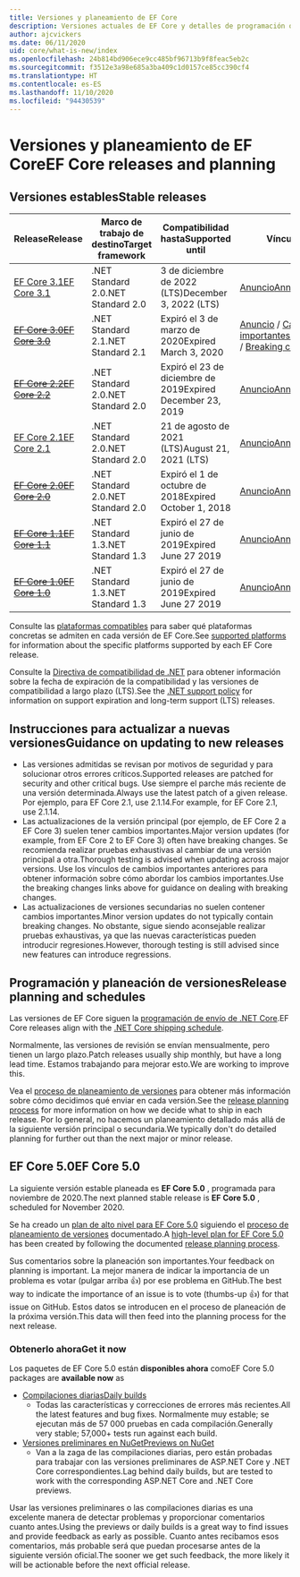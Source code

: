 ```yaml
---
title: Versiones y planeamiento de EF Core
description: Versiones actuales de EF Core y detalles de programación o planeación para próximas versiones
author: ajcvickers
ms.date: 06/11/2020
uid: core/what-is-new/index
ms.openlocfilehash: 24b814bd906ece9cc485bf96713b9f8feac5eb2c
ms.sourcegitcommit: f3512e3a98e685a3ba409c1d0157ce85cc390cf4
ms.translationtype: HT
ms.contentlocale: es-ES
ms.lasthandoff: 11/10/2020
ms.locfileid: "94430539"
---
```

# <a name="ef-core-releases-and-planning"></a><span data-ttu-id="7577f-103">Versiones y planeamiento de EF Core</span><span class="sxs-lookup"><span data-stu-id="7577f-103">EF Core releases and planning</span></span>

## <a name="stable-releases"></a><span data-ttu-id="7577f-104">Versiones estables</span><span class="sxs-lookup"><span data-stu-id="7577f-104">Stable releases</span></span>

| <span data-ttu-id="7577f-105">Release</span><span class="sxs-lookup"><span data-stu-id="7577f-105">Release</span></span> | <span data-ttu-id="7577f-106">Marco de trabajo de destino</span><span class="sxs-lookup"><span data-stu-id="7577f-106">Target framework</span></span> | <span data-ttu-id="7577f-107">Compatibilidad hasta</span><span class="sxs-lookup"><span data-stu-id="7577f-107">Supported until</span></span> | <span data-ttu-id="7577f-108">Vínculos</span><span class="sxs-lookup"><span data-stu-id="7577f-108">Links</span></span>
|:--------|------------------|-----------------|------
| [<span data-ttu-id="7577f-109">EF Core 3.1</span><span class="sxs-lookup"><span data-stu-id="7577f-109">EF Core 3.1</span></span>](https://www.nuget.org/packages/Microsoft.EntityFrameworkCore) | <span data-ttu-id="7577f-110">.NET Standard 2.0</span><span class="sxs-lookup"><span data-stu-id="7577f-110">.NET Standard 2.0</span></span> | <span data-ttu-id="7577f-111">3 de diciembre de 2022 (LTS)</span><span class="sxs-lookup"><span data-stu-id="7577f-111">December 3, 2022 (LTS)</span></span> | [<span data-ttu-id="7577f-112">Anuncio</span><span class="sxs-lookup"><span data-stu-id="7577f-112">Announcement</span></span>](https://devblogs.microsoft.com/dotnet/announcing-entity-framework-core-3-1-and-entity-framework-6-4/)
| <span data-ttu-id="7577f-113">~~[EF Core 3.0](https://www.nuget.org/packages/Microsoft.EntityFrameworkCore/3.0.3)~~</span><span class="sxs-lookup"><span data-stu-id="7577f-113">~~[EF Core 3.0](https://www.nuget.org/packages/Microsoft.EntityFrameworkCore/3.0.3)~~</span></span> | <span data-ttu-id="7577f-114">.NET Standard 2.1</span><span class="sxs-lookup"><span data-stu-id="7577f-114">.NET Standard 2.1</span></span> | <span data-ttu-id="7577f-115">Expiró el 3 de marzo de 2020</span><span class="sxs-lookup"><span data-stu-id="7577f-115">Expired March 3, 2020</span></span> | <span data-ttu-id="7577f-116">[Anuncio](https://devblogs.microsoft.com/dotnet/announcing-ef-core-3-0-and-ef-6-3-general-availability/) / [Cambios importantes](xref:core/what-is-new/ef-core-3.x/breaking-changes)</span><span class="sxs-lookup"><span data-stu-id="7577f-116">[Announcement](https://devblogs.microsoft.com/dotnet/announcing-ef-core-3-0-and-ef-6-3-general-availability/) / [Breaking changes](xref:core/what-is-new/ef-core-3.x/breaking-changes)</span></span>
| <span data-ttu-id="7577f-117">~~[EF Core 2.2](https://www.nuget.org/packages/Microsoft.EntityFrameworkCore/2.2.6)~~</span><span class="sxs-lookup"><span data-stu-id="7577f-117">~~[EF Core 2.2](https://www.nuget.org/packages/Microsoft.EntityFrameworkCore/2.2.6)~~</span></span> | <span data-ttu-id="7577f-118">.NET Standard 2.0</span><span class="sxs-lookup"><span data-stu-id="7577f-118">.NET Standard 2.0</span></span> | <span data-ttu-id="7577f-119">Expiró el 23 de diciembre de 2019</span><span class="sxs-lookup"><span data-stu-id="7577f-119">Expired December 23, 2019</span></span> | [<span data-ttu-id="7577f-120">Anuncio</span><span class="sxs-lookup"><span data-stu-id="7577f-120">Announcement</span></span>](https://devblogs.microsoft.com/dotnet/announcing-entity-framework-core-2-2/)
| [<span data-ttu-id="7577f-121">EF Core 2.1</span><span class="sxs-lookup"><span data-stu-id="7577f-121">EF Core 2.1</span></span>](https://www.nuget.org/packages/Microsoft.EntityFrameworkCore/2.1.14) | <span data-ttu-id="7577f-122">.NET Standard 2.0</span><span class="sxs-lookup"><span data-stu-id="7577f-122">.NET Standard 2.0</span></span> | <span data-ttu-id="7577f-123">21 de agosto de 2021 (LTS)</span><span class="sxs-lookup"><span data-stu-id="7577f-123">August 21, 2021 (LTS)</span></span> | [<span data-ttu-id="7577f-124">Anuncio</span><span class="sxs-lookup"><span data-stu-id="7577f-124">Announcement</span></span>](https://devblogs.microsoft.com/dotnet/announcing-entity-framework-core-2-1/)
| <span data-ttu-id="7577f-125">~~[EF Core 2.0](https://www.nuget.org/packages/Microsoft.EntityFrameworkCore/2.0.3)~~</span><span class="sxs-lookup"><span data-stu-id="7577f-125">~~[EF Core 2.0](https://www.nuget.org/packages/Microsoft.EntityFrameworkCore/2.0.3)~~</span></span> | <span data-ttu-id="7577f-126">.NET Standard 2.0</span><span class="sxs-lookup"><span data-stu-id="7577f-126">.NET Standard 2.0</span></span> | <span data-ttu-id="7577f-127">Expiró el 1 de octubre de 2018</span><span class="sxs-lookup"><span data-stu-id="7577f-127">Expired October 1, 2018</span></span> | [<span data-ttu-id="7577f-128">Anuncio</span><span class="sxs-lookup"><span data-stu-id="7577f-128">Announcement</span></span>](https://devblogs.microsoft.com/dotnet/announcing-entity-framework-core-2-0/)
| <span data-ttu-id="7577f-129">~~[EF Core 1.1](https://www.nuget.org/packages/Microsoft.EntityFrameworkCore/1.1.6)~~</span><span class="sxs-lookup"><span data-stu-id="7577f-129">~~[EF Core 1.1](https://www.nuget.org/packages/Microsoft.EntityFrameworkCore/1.1.6)~~</span></span> | <span data-ttu-id="7577f-130">.NET Standard 1.3</span><span class="sxs-lookup"><span data-stu-id="7577f-130">.NET Standard 1.3</span></span> | <span data-ttu-id="7577f-131">Expiró el 27 de junio de 2019</span><span class="sxs-lookup"><span data-stu-id="7577f-131">Expired June 27 2019</span></span> | [<span data-ttu-id="7577f-132">Anuncio</span><span class="sxs-lookup"><span data-stu-id="7577f-132">Announcement</span></span>](https://devblogs.microsoft.com/dotnet/announcing-entity-framework-core-1-1/)
| <span data-ttu-id="7577f-133">~~[EF Core 1.0](https://www.nuget.org/packages/Microsoft.EntityFrameworkCore/1.0.6)~~</span><span class="sxs-lookup"><span data-stu-id="7577f-133">~~[EF Core 1.0](https://www.nuget.org/packages/Microsoft.EntityFrameworkCore/1.0.6)~~</span></span> | <span data-ttu-id="7577f-134">.NET Standard 1.3</span><span class="sxs-lookup"><span data-stu-id="7577f-134">.NET Standard 1.3</span></span> | <span data-ttu-id="7577f-135">Expiró el 27 de junio de 2019</span><span class="sxs-lookup"><span data-stu-id="7577f-135">Expired June 27 2019</span></span> | [<span data-ttu-id="7577f-136">Anuncio</span><span class="sxs-lookup"><span data-stu-id="7577f-136">Announcement</span></span>](https://devblogs.microsoft.com/dotnet/entity-framework-core-1-0-0-available/)

<span data-ttu-id="7577f-137">Consulte las [plataformas compatibles](xref:core/miscellaneous/platforms) para saber qué plataformas concretas se admiten en cada versión de EF Core.</span><span class="sxs-lookup"><span data-stu-id="7577f-137">See [supported platforms](xref:core/miscellaneous/platforms) for information about the specific platforms supported by each EF Core release.</span></span>

<span data-ttu-id="7577f-138">Consulte la [Directiva de compatibilidad de .NET](https://dotnet.microsoft.com/platform/support/policy/dotnet-core) para obtener información sobre la fecha de expiración de la compatibilidad y las versiones de compatibilidad a largo plazo (LTS).</span><span class="sxs-lookup"><span data-stu-id="7577f-138">See the [.NET support policy](https://dotnet.microsoft.com/platform/support/policy/dotnet-core) for information on support expiration and long-term support (LTS) releases.</span></span>

## <a name="guidance-on-updating-to-new-releases"></a><span data-ttu-id="7577f-139">Instrucciones para actualizar a nuevas versiones</span><span class="sxs-lookup"><span data-stu-id="7577f-139">Guidance on updating to new releases</span></span>

* <span data-ttu-id="7577f-140">Las versiones admitidas se revisan por motivos de seguridad y para solucionar otros errores críticos.</span><span class="sxs-lookup"><span data-stu-id="7577f-140">Supported releases are patched for security and other critical bugs.</span></span> <span data-ttu-id="7577f-141">Use siempre el parche más reciente de una versión determinada.</span><span class="sxs-lookup"><span data-stu-id="7577f-141">Always use the latest patch of a given release.</span></span> <span data-ttu-id="7577f-142">Por ejemplo, para EF Core 2.1, use 2.1.14.</span><span class="sxs-lookup"><span data-stu-id="7577f-142">For example, for EF Core 2.1, use 2.1.14.</span></span>
* <span data-ttu-id="7577f-143">Las actualizaciones de la versión principal (por ejemplo, de EF Core 2 a EF Core 3) suelen tener cambios importantes.</span><span class="sxs-lookup"><span data-stu-id="7577f-143">Major version updates (for example, from EF Core 2 to EF Core 3) often have breaking changes.</span></span> <span data-ttu-id="7577f-144">Se recomienda realizar pruebas exhaustivas al cambiar de una versión principal a otra.</span><span class="sxs-lookup"><span data-stu-id="7577f-144">Thorough testing is advised when updating across major versions.</span></span> <span data-ttu-id="7577f-145">Use los vínculos de cambios importantes anteriores para obtener información sobre cómo abordar los cambios importantes.</span><span class="sxs-lookup"><span data-stu-id="7577f-145">Use the breaking changes links above for guidance on dealing with breaking changes.</span></span>
* <span data-ttu-id="7577f-146">Las actualizaciones de versiones secundarias no suelen contener cambios importantes.</span><span class="sxs-lookup"><span data-stu-id="7577f-146">Minor version updates do not typically contain breaking changes.</span></span> <span data-ttu-id="7577f-147">No obstante, sigue siendo aconsejable realizar pruebas exhaustivas, ya que las nuevas características pueden introducir regresiones.</span><span class="sxs-lookup"><span data-stu-id="7577f-147">However, thorough testing is still advised since new features can introduce regressions.</span></span>

## <a name="release-planning-and-schedules"></a><span data-ttu-id="7577f-148">Programación y planeación de versiones</span><span class="sxs-lookup"><span data-stu-id="7577f-148">Release planning and schedules</span></span>

<span data-ttu-id="7577f-149">Las versiones de EF Core siguen la [programación de envío de .NET Core](https://github.com/dotnet/core/blob/master/roadmap.md).</span><span class="sxs-lookup"><span data-stu-id="7577f-149">EF Core releases align with the [.NET Core shipping schedule](https://github.com/dotnet/core/blob/master/roadmap.md).</span></span>

<span data-ttu-id="7577f-150">Normalmente, las versiones de revisión se envían mensualmente, pero tienen un largo plazo.</span><span class="sxs-lookup"><span data-stu-id="7577f-150">Patch releases usually ship monthly, but have a long lead time.</span></span>
<span data-ttu-id="7577f-151">Estamos trabajando para mejorar esto.</span><span class="sxs-lookup"><span data-stu-id="7577f-151">We are working to improve this.</span></span>

<span data-ttu-id="7577f-152">Vea el [proceso de planeamiento de versiones](xref:core/what-is-new/release-planning) para obtener más información sobre cómo decidimos qué enviar en cada versión.</span><span class="sxs-lookup"><span data-stu-id="7577f-152">See the [release planning process](xref:core/what-is-new/release-planning) for more information on how we decide what to ship in each release.</span></span>
<span data-ttu-id="7577f-153">Por lo general, no hacemos un planeamiento detallado más allá de la siguiente versión principal o secundaria.</span><span class="sxs-lookup"><span data-stu-id="7577f-153">We typically don't do detailed planning for further out than the next major or minor release.</span></span>

## <a name="ef-core-50"></a><span data-ttu-id="7577f-154">EF Core 5.0</span><span class="sxs-lookup"><span data-stu-id="7577f-154">EF Core 5.0</span></span>

<span data-ttu-id="7577f-155">La siguiente versión estable planeada es **EF Core 5.0** , programada para noviembre de 2020.</span><span class="sxs-lookup"><span data-stu-id="7577f-155">The next planned stable release is **EF Core 5.0** , scheduled for November 2020.</span></span>

<span data-ttu-id="7577f-156">Se ha creado un [plan de alto nivel para EF Core 5.0](xref:core/what-is-new/ef-core-5.0/plan) siguiendo el [proceso de planeamiento de versiones](xref:core/what-is-new/release-planning) documentado.</span><span class="sxs-lookup"><span data-stu-id="7577f-156">A [high-level plan for EF Core 5.0](xref:core/what-is-new/ef-core-5.0/plan) has been created by following the documented [release planning process](xref:core/what-is-new/release-planning).</span></span>

<span data-ttu-id="7577f-157">Sus comentarios sobre la planeación son importantes.</span><span class="sxs-lookup"><span data-stu-id="7577f-157">Your feedback on planning is important.</span></span>
<span data-ttu-id="7577f-158">La mejor manera de indicar la importancia de un problema es votar (pulgar arriba 👍) por ese problema en GitHub.</span><span class="sxs-lookup"><span data-stu-id="7577f-158">The best way to indicate the importance of an issue is to vote (thumbs-up 👍) for that issue on GitHub.</span></span>
<span data-ttu-id="7577f-159">Estos datos se introducen en el proceso de planeación de la próxima versión.</span><span class="sxs-lookup"><span data-stu-id="7577f-159">This data will then feed into the planning process for the next release.</span></span>

### <a name="get-it-now"></a><span data-ttu-id="7577f-160">Obtenerlo ahora</span><span class="sxs-lookup"><span data-stu-id="7577f-160">Get it now</span></span>

<span data-ttu-id="7577f-161">Los paquetes de EF Core 5.0 están **disponibles ahora** como</span><span class="sxs-lookup"><span data-stu-id="7577f-161">EF Core 5.0 packages are **available now** as</span></span>

* [<span data-ttu-id="7577f-162">Compilaciones diarias</span><span class="sxs-lookup"><span data-stu-id="7577f-162">Daily builds</span></span>](https://github.com/dotnet/aspnetcore/blob/master/docs/DailyBuilds.md)
  * <span data-ttu-id="7577f-163">Todas las características y correcciones de errores más recientes.</span><span class="sxs-lookup"><span data-stu-id="7577f-163">All the latest features and bug fixes.</span></span> <span data-ttu-id="7577f-164">Normalmente muy estable; se ejecutan más de 57 000 pruebas en cada compilación.</span><span class="sxs-lookup"><span data-stu-id="7577f-164">Generally very stable; 57,000+ tests run against each build.</span></span>
* [<span data-ttu-id="7577f-165">Versiones preliminares en NuGet</span><span class="sxs-lookup"><span data-stu-id="7577f-165">Previews on NuGet</span></span>](https://www.nuget.org/packages/Microsoft.EntityFrameworkCore)
  * <span data-ttu-id="7577f-166">Van a la zaga de las compilaciones diarias, pero están probadas para trabajar con las versiones preliminares de ASP.NET Core y .NET Core correspondientes.</span><span class="sxs-lookup"><span data-stu-id="7577f-166">Lag behind daily builds, but are tested to work with the corresponding ASP.NET Core and .NET Core previews.</span></span>

<span data-ttu-id="7577f-167">Usar las versiones preliminares o las compilaciones diarias es una excelente manera de detectar problemas y proporcionar comentarios cuanto antes.</span><span class="sxs-lookup"><span data-stu-id="7577f-167">Using the previews or daily builds is a great way to find issues and provide feedback as early as possible.</span></span>
<span data-ttu-id="7577f-168">Cuanto antes recibamos esos comentarios, más probable será que puedan procesarse antes de la siguiente versión oficial.</span><span class="sxs-lookup"><span data-stu-id="7577f-168">The sooner we get such feedback, the more likely it will be actionable before the next official release.</span></span>
